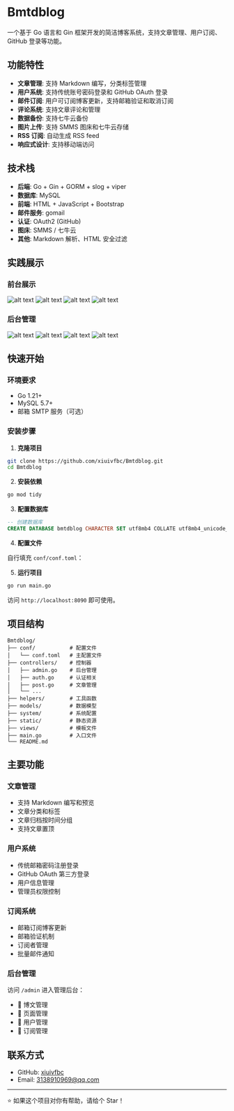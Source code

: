 # Bmtdblog

一个基于 Go 语言和 Gin 框架开发的简洁博客系统，支持文章管理、用户订阅、GitHub 登录等功能。

## 功能特性

- **文章管理**: 支持 Markdown 编写，分类标签管理
- **用户系统**: 支持传统账号密码登录和 GitHub OAuth 登录
- **邮件订阅**: 用户可订阅博客更新，支持邮箱验证和取消订阅
- **评论系统**: 支持文章评论和管理
- **数据备份**: 支持七牛云备份
- **图片上传**: 支持 SMMS 图床和七牛云存储
- **RSS 订阅**: 自动生成 RSS feed
- **响应式设计**: 支持移动端访问

## 技术栈

- **后端**: Go + Gin + GORM + slog + viper
- **数据库**: MySQL
- **前端**: HTML + JavaScript + Bootstrap
- **邮件服务**: gomail
- **认证**: OAuth2 (GitHub)
- **图床**: SMMS / 七牛云
- **其他**: Markdown 解析、HTML 安全过滤

## 实践展示
### 前台展示
![alt text](static/image.png)
![alt text](static/image-1.png)
![alt text](static/image-2.png)
![alt text](static/image-7.png)
### 后台管理
![alt text](static/image-3.png)
![alt text](static/image-4.png)
![alt text](static/image-5.png)
![alt text](static/image-6.png)

## 快速开始

### 环境要求

- Go 1.21+
- MySQL 5.7+
- 邮箱 SMTP 服务（可选）

### 安装步骤

1. **克隆项目**
```bash
git clone https://github.com/xiuivfbc/Bmtdblog.git
cd Bmtdblog
```

2. **安装依赖**
```bash
go mod tidy
```

3. **配置数据库**
```sql
-- 创建数据库
CREATE DATABASE bmtdblog CHARACTER SET utf8mb4 COLLATE utf8mb4_unicode_ci;
```

4. **配置文件**

自行填充 `conf/conf.toml`：

5. **运行项目**
```bash
go run main.go
```

访问 `http://localhost:8090` 即可使用。


## 项目结构

```
Bmtdblog/
├── conf/           # 配置文件
│   └── conf.toml   # 主配置文件
├── controllers/    # 控制器
│   ├── admin.go    # 后台管理
│   ├── auth.go     # 认证相关
│   ├── post.go     # 文章管理
│   └── ...
├── helpers/        # 工具函数
├── models/         # 数据模型
├── system/         # 系统配置
├── static/         # 静态资源
├── views/          # 模板文件
├── main.go         # 入口文件
└── README.md
```

## 主要功能

### 文章管理
- 支持 Markdown 编写和预览
- 文章分类和标签
- 文章归档按时间分组
- 支持文章置顶

### 用户系统
- 传统邮箱密码注册登录
- GitHub OAuth 第三方登录
- 用户信息管理
- 管理员权限控制

### 订阅系统
- 邮箱订阅博客更新
- 邮箱验证机制
- 订阅者管理
- 批量邮件通知

### 后台管理
访问 `/admin` 进入管理后台：
- 📝 博文管理
- 📄 页面管理
- 👥 用户管理
- 📧 订阅管理

## 联系方式

- GitHub: [xiuivfbc](https://github.com/xiuivfbc)
- Email: 3138910969@qq.com

---

⭐ 如果这个项目对你有帮助，请给个 Star！